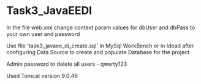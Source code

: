 # Task3_JavaEEDI

In the file web.xml change context param values for dbUser and dbPass to your own user and password

Use file 'task3_javaee_di_create.sql' in MySql WorkBench or in Idead after configuring Data Source to create and populate Database for the project.

Admin password to delete all users - qwerty123

Used Tomcat version 9.0.46
